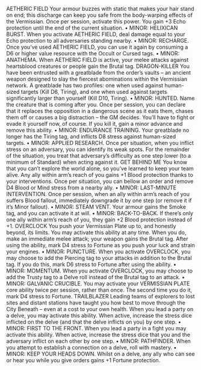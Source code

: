 AETHERIC FIELD
Your armour buzzes with static that makes your hair
stand on end; this discharge can keep you safe from the
body-warping effects of the Vermissian. Once per session,
activate this power. You gain +3 Echo protection
until the end of the current situation.
• MINOR: HELIXICAN BURST. When you
activate AETHERIC FIELD, deal damage equal
to your Echo protection to all adversaries
standing nearby.
• MINOR: RECHARGE. Once you’ve used
AETHERIC FIELD, you can use it again by
consuming a D6 or higher value resource with
the Occult or Cursed tags.
• MINOR: ANATHEMA. When AETHERIC FIELD
is active, your melee attacks against heartsblood
creatures or people gain the Brutal tag.
DRAGON-KILLER
You have been entrusted with a greatblade from the
order’s vaults – an ancient weapon designed to slay the
fiercest abominations within the Vermissian network. A
greatblade has two profiles: one when used
against human-sized targets (Kill D6, Tiring), and
one when used against targets significantly larger
than yourself (Kill D10, Tiring).
• MINOR: HUNTED. Name the creature that is
coming after you. Once per session, you can
declare that it replaces the opposition in a
dangerous scene as it eats them, chases them
off or causes a big distraction – the GM
decides. You’ll have to fight or evade it yourself
now, of course. If you kill it, gain a minor
advance and remove this ability.
• MINOR: ENDURANCE TRAINING. Your
greatblade no longer has the Tiring tag, and
inflicts D8 stress against human-sized targets.
• MINOR: APPLIED RESEARCH. Once per
situation, when you inflict stress on an
adversary, you can identify its weak spots. For
the remainder of the situation, you treat that
adversary’s difficulty as one step lower (to a
minimum of Standard) when acting against it.
GET BEHIND ME
You know that you can’t explore the world alone, so
you’ve learned to keep your team alive. Any ally within
arm’s reach of you gains +1 Blood protection
thanks to your interventions. Once per situation,
you can bellow an order and remove D4 Blood or
Mind stress from a nearby ally.
• MINOR: LAST-MINUTE INTERVENTION.
Once per session, when an ally within arm’s
reach of you suffers Blood fallout, immediately
downgrade it by one step (or remove it if it’s
Minor fallout).
• MINOR: STEAM VENT. Your armour gains the
Smoke tag, and you can activate it at will.
• MINOR: BACK-TO-BACK. If there’s only one ally
within arm’s reach of you, they gain +2 Blood
protection instead of +1.
OVERCLOCK
You push your Vermissian Plate up to, and honestly
beyond, its limits. You may activate this ability at any
time. When you do, make an immediate melee
attack; your weapon gains the Brutal tag. After
using the ability, mark D4 stress to Fortune as you
push your luck and strain your engines.
• MINOR: PUNCTURE. When you activate
OVERCLOCK, you may choose to add the
Piercing tag to your attacks in addition to the
Brutal tag. If you do this, mark D6 stress to
Fortune after using the ability.
• MINOR: MOMENTUM. When you activate
OVERCLOCK, you may choose to add the
Trusty tag to a Delve roll instead of the Brutal
tag to an attack.
• MINOR: GALVANIC CRUCIBLE. You may
activate your VERMISSIAN PLATE core ability
twice per session, rather than once. The second
time you do it, mark D4 stress to Fortune.
TRAILBLAZER
Leading teams of explorers to lost sites and distant stations
have taught you how best to move through the City
Beneath – even at a cost to your own health. When you
lead a party on a delve, you may activate this ability.
When active, increase the stress dice inflicted
on the delve (and that the delve inflicts on you) by
one step.
• MINOR: FIRST TO THE FRONT. When you
lead a party in a fight you may activate this
ability. When active, increase the stress dice
that you and the adversary inflict on each other
by one step.
• MINOR: PATHFINDER. When you attempt to
establish a connection on a delve, roll with
mastery.
• MINOR: KEEP YOUR HEADS DOWN. Whilst
on a delve, any ally who can see or hear you
while you give orders gains +1 Fortune
protection.